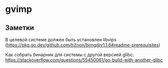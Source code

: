 # gvimp
## Заметки
В целевой системе должен быть установлен libvips (https://pkg.go.dev/github.com/h2non/bimg@v1.1.6#readme-prerequisites)

Как собрать бинарник для системы с другой версией glibc: https://stackoverflow.com/questions/55450061/go-build-with-another-glibc

